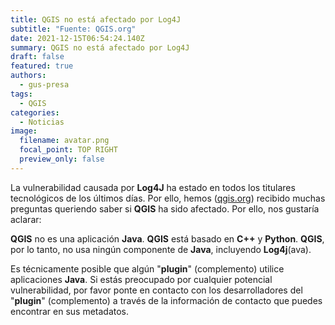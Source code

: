 ```yaml
---
title: QGIS no está afectado por Log4J
subtitle: "Fuente: QGIS.org"
date: 2021-12-15T06:54:24.140Z
summary: QGIS no está afectado por Log4J
draft: false
featured: true
authors:
  - gus-presa
tags:
  - QGIS
categories:
  - Noticias
image:
  filename: avatar.png
  focal_point: TOP RIGHT
  preview_only: false
---
```

La vulnerabilidad causada por **Log4J** ha estado en todos los titulares tecnológicos de los últimos días. Por ello, hemos ([qgis.org](http://www.qgis.org)) recibido muchas preguntas queriendo saber si **QGIS** ha sido afectado. Por ello, nos gustaría aclarar:

**QGIS** no es una aplicación **Java**. **QGIS** está basado en **C++** y **Python**. **QGIS**, por lo tanto, no usa ningún componente de **Java**, incluyendo **Log4j**(ava).

Es técnicamente posible que algún "**plugin**" (complemento) utilice aplicaciones **Java**. Si estás preocupado por cualquier potencial vulnerabilidad, por favor ponte en contacto con los desarrolladores del "**plugin**" (complemento) a través de la información de contacto que puedes encontrar en sus metadatos.